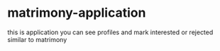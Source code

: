 # matrimony-application
this is application you can see profiles and mark interested or rejected similar to matrimony
